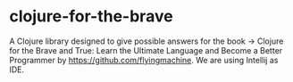 # clojure-for-the-brave

A Clojure library designed to give possible answers for the book -> Clojure for the Brave and True: Learn the Ultimate Language and Become a Better Programmer by https://github.com/flyingmachine. We are using Intellij as IDE.
